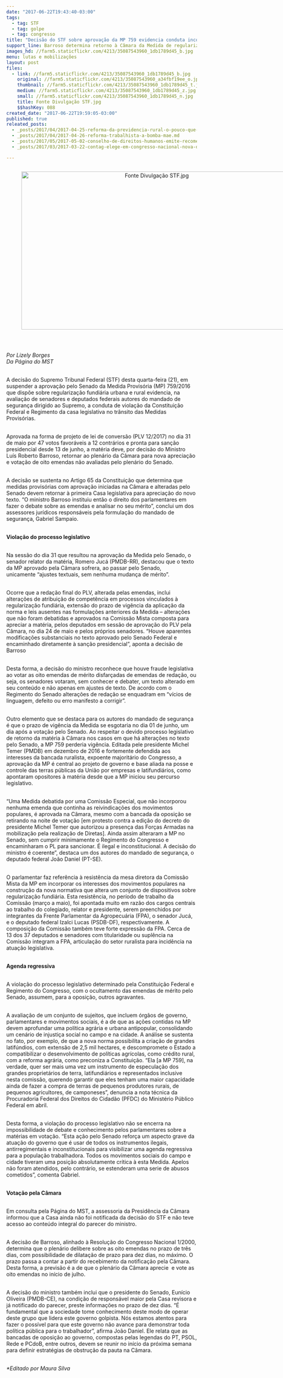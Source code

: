 ```yaml
---
date: "2017-06-22T19:43:40-03:00"
tags:
  - tag: STF
  - tag: golpe
  - tag: congresso
title: "Decisão do STF sobre aprovação da MP 759 evidencia conduta inconstitucional do Senado\n"
support_line: Barroso determina retorno à Câmara da Medida de regularização fundiária para apreciação das emendas invisibilizadas durante a votação na Casa revisora
images_hd: //farm5.staticflickr.com/4213/35087543960_1db1789d45_b.jpg
menu: lutas e mobilizações
layout: post
files:
  - link: //farm5.staticflickr.com/4213/35087543960_1db1789d45_b.jpg
    original: //farm5.staticflickr.com/4213/35087543960_a34fbf19ee_o.jpg
    thumbnail: //farm5.staticflickr.com/4213/35087543960_1db1789d45_t.jpg
    medium: //farm5.staticflickr.com/4213/35087543960_1db1789d45_z.jpg
    small: //farm5.staticflickr.com/4213/35087543960_1db1789d45_n.jpg
    title: Fonte Divulgação STF.jpg
    $$hashKey: 088
created_date: "2017-06-22T19:59:05-03:00"
published: true
releated_posts:
  - _posts/2017/04/2017-04-25-reforma-da-previdencia-rural-o-pouco-que-mudou-nada-mudou.md
  - _posts/2017/04/2017-04-26-reforma-trabalhista-a-bomba-mae.md
  - _posts/2017/05/2017-05-02-conselho-de-direitos-humanos-emite-recomendacao-pela-suspensao-da-mp-759.md
  - _posts/2017/03/2017-03-22-contag-elege-em-congresso-nacional-nova-diretoria-para-periodo-de-defesa-da-democracia-dos-trabalhadores-e-da-agricultura-familiar.md

---
```

<div style="text-align:center">
<figure class="image" style="display:inline-block"><img alt="Fonte Divulgação STF.jpg" height="418" src="//farm5.staticflickr.com/4213/35087543960_1db1789d45_b.jpg" width="700" />
<figcaption></figcaption>
</figure>
</div>

<p>&nbsp;</p>

<p><em>Por Lizely Borges<br />
Da P&aacute;gina do MST&nbsp;</em></p>

<p><br />
A decis&atilde;o do Supremo Tribunal Federal (STF) desta quarta-feira (21), em suspender a aprova&ccedil;&atilde;o pelo Senado da Medida Provis&oacute;ria (MP) 759/2016 que disp&otilde;e sobre regulariza&ccedil;&atilde;o fundi&aacute;ria urbana e rural evidencia, na avalia&ccedil;&atilde;o de senadores e deputados federais autores do mandado de seguran&ccedil;a dirigido ao Supremo, a conduta de viola&ccedil;&atilde;o da Constitui&ccedil;&atilde;o Federal e Regimento da casa legislativa no tr&acirc;nsito das Medidas Provis&oacute;rias.</p>

<p><br />
Aprovada na forma de projeto de lei de convers&atilde;o (PLV 12/2017) no dia 31 de maio por 47 votos favor&aacute;veis a 12 contr&aacute;rios e pronta para san&ccedil;&atilde;o presidencial desde 13 de junho, a mat&eacute;ria deve, por decis&atilde;o do Ministro Lu&iacute;s Roberto Barroso, retornar ao plen&aacute;rio da C&acirc;mara para nova aprecia&ccedil;&atilde;o e vota&ccedil;&atilde;o de oito emendas n&atilde;o avaliadas pelo plen&aacute;rio do Senado.&nbsp;</p>

<p><br />
A decis&atilde;o se sustenta no Artigo 65 da Constitui&ccedil;&atilde;o que determina que medidas provis&oacute;rias com aprova&ccedil;&atilde;o iniciadas na C&acirc;mara e alteradas pelo Senado devem retornar &agrave; primeira Casa legislativa para aprecia&ccedil;&atilde;o do novo texto. &ldquo;O ministro Barroso instituiu ent&atilde;o o direito dos parlamentares em fazer o debate sobre as emendas e analisar no seu m&eacute;rito&rdquo;, conclui um dos assessores jur&iacute;dicos respons&aacute;veis pela formula&ccedil;&atilde;o do mandado de seguran&ccedil;a, Gabriel Sampaio.</p>

<p><br />
<strong>Viola&ccedil;&atilde;o do processo legislativo</strong></p>

<p><br />
Na sess&atilde;o do dia 31 que resultou na aprova&ccedil;&atilde;o da Medida pelo Senado, o senador relator da mat&eacute;ria, Romero Juc&aacute; (PMDB-RR), destacou que o texto da MP aprovado&nbsp;pela C&acirc;mara sofrera, ao passar pelo Senado, unicamente&nbsp;&ldquo;ajustes textuais, sem nenhuma mudan&ccedil;a de m&eacute;rito&rdquo;.</p>

<p><br />
Ocorre que a reda&ccedil;&atilde;o final do PLV, alterada pelas emendas, inclui altera&ccedil;&otilde;es de atribui&ccedil;&atilde;o de compet&ecirc;ncia em processos vinculados &agrave; regulariza&ccedil;&atilde;o fundi&aacute;ria, extens&atilde;o do prazo de vig&ecirc;ncia da aplica&ccedil;&atilde;o da norma e leis ausentes nas formula&ccedil;&otilde;es anteriores da Medida &ndash; altera&ccedil;&otilde;es que n&atilde;o foram debatidas e aprovados na Comiss&atilde;o Mista composta para apreciar a mat&eacute;ria, pelos deputados em sess&atilde;o de aprova&ccedil;&atilde;o do PLV pela C&acirc;mara, no dia 24 de maio e pelos pr&oacute;prios senadores. &ldquo;Houve aparentes modifica&ccedil;&otilde;es substanciais no texto aprovado pelo Senado Federal e encaminhado diretamente &agrave; san&ccedil;&atilde;o presidencial&rdquo;, aponta a decis&atilde;o de Barroso</p>

<p><br />
Desta forma, a decis&atilde;o do ministro reconhece que houve fraude legislativa ao votar as oito emendas de m&eacute;rito disfar&ccedil;adas de emendas de reda&ccedil;&atilde;o, ou seja, os senadores votaram, sem conhecer e debater, um texto alterado em seu conte&uacute;do e n&atilde;o apenas em ajustes de texto. De acordo com o Regimento do Senado altera&ccedil;&otilde;es de reda&ccedil;&atilde;o se enquadram em &ldquo;v&iacute;cios de linguagem, defeito ou erro manifesto a corrigir&rdquo;.</p>

<p><br />
Outro elemento que se destaca para os autores do mandado de seguran&ccedil;a &eacute; que o prazo de vig&ecirc;ncia da Medida se esgotaria no dia 01 de junho, um dia ap&oacute;s a vota&ccedil;&atilde;o pelo Senado. Ao respeitar o devido processo legislativo de retorno da mat&eacute;ria &agrave; C&acirc;mara nos casos em que h&aacute; altera&ccedil;&otilde;es no texto pelo Senado, a MP 759 perderia vig&ecirc;ncia. Editada pele presidente Michel Temer (PMDB) em dezembro de 2016 e fortemente defendida aos interesses da bancada ruralista, expoente majorit&aacute;rio do Congresso, a aprova&ccedil;&atilde;o da MP &eacute; central ao projeto de governo e base aliada na posse e controle das terras p&uacute;blicas da Uni&atilde;o por empresas e latifundi&aacute;rios, como apontaram opositores &agrave; mat&eacute;ria desde que a MP iniciou seu percurso legislativo.&nbsp;</p>

<p><br />
&ldquo;Uma Medida debatida por uma Comiss&atilde;o Especial, que n&atilde;o incorporou nenhuma emenda que continha as reivindica&ccedil;&otilde;es dos movimentos populares, &eacute; aprovada na C&acirc;mara, mesmo com a bancada da oposi&ccedil;&atilde;o se retirando na noite de vota&ccedil;&atilde;o [em protesto contra a edi&ccedil;&atilde;o do decreto do presidente Michel Temer que autorizou a presen&ccedil;a das For&ccedil;as Armadas na mobiliza&ccedil;&atilde;o pela realiza&ccedil;&atilde;o de Diretas]. Ainda assim alteraram a MP no Senado, sem cumprir minimamente o Regimento do Congresso e encaminharam o PL para sancionar. &Eacute; ilegal e inconstitucional. A decis&atilde;o do ministro &eacute; coerente&rdquo;, destaca um dos autores do mandado de seguran&ccedil;a, o deputado federal Jo&atilde;o Daniel (PT-SE).&nbsp;</p>

<p><br />
O parlamentar faz refer&ecirc;ncia &agrave; resist&ecirc;ncia da mesa diretora da Comiss&atilde;o Mista da MP em incorporar os interesses dos movimentos populares na constru&ccedil;&atilde;o da nova normativa que altera um conjunto de dispositivos sobre regulariza&ccedil;&atilde;o fundi&aacute;ria. Esta resist&ecirc;ncia, no per&iacute;odo de trabalho da Comiss&atilde;o (mar&ccedil;o a maio), foi apontada muito em raz&atilde;o dos cargos centrais ao trabalho do colegiado, relator e presidente, serem preenchidos por integrantes da Frente Parlamentar da Agropecu&aacute;ria (FPA), o senador Juc&aacute;, e o deputado federal Izalci Lucas (PSDB-DF), respectivamente. A composi&ccedil;&atilde;o da Comiss&atilde;o tamb&eacute;m teve forte express&atilde;o da FPA. Cerca de 13 dos 37 deputados e senadores com titularidade ou supl&ecirc;ncia na Comiss&atilde;o integram a FPA, articula&ccedil;&atilde;o do setor ruralista para incid&ecirc;ncia na atua&ccedil;&atilde;o legislativa.</p>

<p><br />
<strong>Agenda regressiva</strong></p>

<p><br />
A viola&ccedil;&atilde;o do processo legislativo determinado pela Constitui&ccedil;&atilde;o Federal e Regimento do Congresso, com o ocultamento das emendas de m&eacute;rito pelo Senado, assumem, para a oposi&ccedil;&atilde;o, outros agravantes.&nbsp;</p>

<p><br />
A avalia&ccedil;&atilde;o de um conjunto de sujeitos, que incluem &oacute;rg&atilde;os de governo, parlamentares e movimentos sociais, &eacute; a de que as a&ccedil;&otilde;es contidas na MP devem aprofundar uma pol&iacute;tica agr&aacute;ria e urbana antipopular, consolidando um cen&aacute;rio de injusti&ccedil;a social no campo e na cidade. A an&aacute;lise se sustenta no fato, por exemplo, de que a nova norma possibilita a cria&ccedil;&atilde;o de grandes latif&uacute;ndios, com extens&atilde;o de 2,5 mil hectares, e descompromete o Estado a compatibilizar o desenvolvimento de pol&iacute;ticas agr&iacute;colas, como cr&eacute;dito rural, com a reforma agr&aacute;ria, como preconiza a Constitui&ccedil;&atilde;o. &ldquo;Ela [a MP 759], na verdade, quer ser mais uma vez um instrumento de especula&ccedil;&atilde;o dos grandes propriet&aacute;rios de terra, latifundi&aacute;rios e representados inclusive nesta comiss&atilde;o, querendo garantir que eles tenham uma maior capacidade ainda de fazer a compra de terras de pequenos produtores rurais, de pequenos agricultores, de camponeses&rdquo;, denuncia a nota t&eacute;cnica da Procuradoria Federal dos Direitos do Cidad&atilde;o (PFDC) do Minist&eacute;rio P&uacute;blico Federal em abril.</p>

<p><br />
Desta forma, a viola&ccedil;&atilde;o do processo legislativo n&atilde;o se encerra na impossibilidade de debate e conhecimento pelos parlamentares sobre a mat&eacute;rias em vota&ccedil;&atilde;o. &ldquo;Esta a&ccedil;&atilde;o pelo Senado refor&ccedil;a um aspecto grave da atua&ccedil;&atilde;o do governo que &eacute; usar de todos os instrumentos ilegais, antirregimentais e inconstitucionais para visibilizar uma agenda regressiva para a popula&ccedil;&atilde;o trabalhadora. Todos os movimentos sociais do campo e cidade tiveram uma posi&ccedil;&atilde;o absolutamente cr&iacute;tica &agrave; esta Medida. Apelos n&atilde;o foram atendidos, pelo contr&aacute;rio, se estenderam uma serie de abusos cometidos&rdquo;, comenta Gabriel.</p>

<p><br />
<strong>Vota&ccedil;&atilde;o pela C&acirc;mara</strong></p>

<p><br />
Em consulta pela P&aacute;gina do MST, a assessoria da Presid&ecirc;ncia da C&acirc;mara informou que a Casa ainda n&atilde;o foi notificada da decis&atilde;o do STF e n&atilde;o teve acesso ao conte&uacute;do integral do parecer do ministro.&nbsp;</p>

<p><br />
A decis&atilde;o de Barroso, alinhado &agrave; Resolu&ccedil;&atilde;o do Congresso Nacional 1/2000, determina que o plen&aacute;rio delibere sobre as oito emendas no prazo de tr&ecirc;s dias, com possibilidade de dilata&ccedil;&atilde;o de prazo para dez dias, no m&aacute;ximo. O prazo passa a contar a partir do recebimento da notifica&ccedil;&atilde;o pela C&acirc;mara. Desta forma, a previs&atilde;o &eacute; a de que o plen&aacute;rio da C&acirc;mara aprecie &nbsp;e vote as oito emendas no in&iacute;cio de julho.</p>

<p><br />
A decis&atilde;o do ministro tamb&eacute;m inclui que o presidente do Senado, Eun&iacute;cio Oliveira (PMDB-CE), na condi&ccedil;&atilde;o de respons&aacute;vel maior pela Casa revisora e j&aacute; notificado do parecer, preste informa&ccedil;&otilde;es no prazo de dez dias. &ldquo;&Eacute; fundamental que a sociedade tome conhecimento deste modo de operar deste grupo que lidera este governo golpista. N&oacute;s estamos atentos para fazer o poss&iacute;vel para que este governo n&atilde;o avance para demonstrar toda pol&iacute;tica p&uacute;blica para o trabalhador&rdquo;, afirma Jo&atilde;o Daniel. Ele relata que as bancadas de oposi&ccedil;&atilde;o ao governo, compostas pelas legendas do PT, PSOL, Rede e PCdoB, entre outros, devem se reunir no in&iacute;cio da pr&oacute;xima semana para definir estrat&eacute;gias de obstru&ccedil;&atilde;o da pauta na C&acirc;mara.<br />
&nbsp;</p>

<p><em>*Editado por Maura Silva&nbsp;</em></p>
